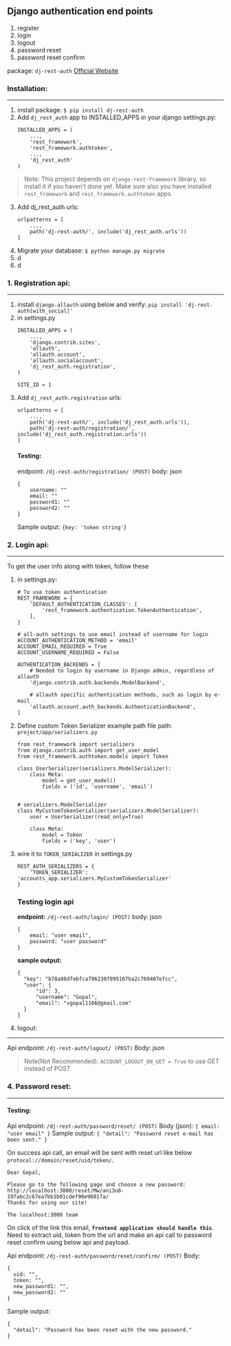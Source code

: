 ## Django authentication end points
1. register
2. login
2. logout
3. password reset
4. password reset confirm

package: `dj-rest-auth`
[Official Website](https://dj-rest-auth.readthedocs.io/en/latest/)

### Installation:
---
1. install package: `$ pip install dj-rest-auth`
2. Add `dj_rest_auth` app to INSTALLED_APPS in your django settings.py:
    ```
    INSTALLED_APPS = (
        ...,
        'rest_framework',
        'rest_framework.authtoken',
        ...,
        'dj_rest_auth'
    )
    ```

>   Note: This project depends on `django-rest-framework` library, so install it if you haven’t done yet. Make sure also you have installed `rest_framework` and `rest_framework.authtoken` apps
3. Add dj_rest_auth urls:
    ```
    urlpatterns = [
        ...,
        path('dj-rest-auth/', include('dj_rest_auth.urls'))
    ]   
    ```
4. Migrate your database: ```$ python manage.py migrate```
5. d
6. d
### 1. Registration api:
---
1. install `django-allauth` using below and verify:
`pip install 'dj-rest-auth[with_social]'`
2. in settings.py
    ```
    INSTALLED_APPS = (
        ...,
        'django.contrib.sites',
        'allauth',
        'allauth.account',
        'allauth.socialaccount',
        'dj_rest_auth.registration',
    )
    
    SITE_ID = 1
    ```
3. Add `dj_rest_auth.registration` urls:
    ```
    urlpatterns = [
        ...,
        path('dj-rest-auth/', include('dj_rest_auth.urls')),
        path('dj-rest-auth/registration/', include('dj_rest_auth.registration.urls'))
    ]
    ```
    #### Testing:
    endpoint: `/dj-rest-auth/registration/ (POST)`
    body: json
    ```
    {
        username: ""
        email: ""
        password1: ""
        password2: ""
    }
    ```
    Sample output: 
    `{key: 'token string'}`
    
### 2. Login api:
---
To get the user info along with token, follow these

1.  in settings.py:
    ```
    # To use token authentication
    REST_FRAMEWORK = {
        'DEFAULT_AUTHENTICATION_CLASSES': [
            'rest_framework.authentication.TokenAuthentication',
        ],
    }
    
    # all-auth settings to use email instead of username for login
    ACCOUNT_AUTHENTICATION_METHOD = 'email'
    ACCOUNT_EMAIL_REQUIRED = True
    ACCOUNT_USERNAME_REQUIRED = False

    AUTHENTICATION_BACKENDS = [
        # Needed to login by username in Django admin, regardless of allauth
        'django.contrib.auth.backends.ModelBackend',
    
        # allauth specific authentication methods, such as login by e-mail
        'allauth.account.auth_backends.AuthenticationBackend',
    ]
    ```
2.  Define custom Token Serializer 
example path file path: `project/app/serializers.py`
    ```
    from rest_framework import serializers
    from django.contrib.auth import get_user_model
    from rest_framework.authtoken.models import Token
    
    class UserSerializer(serializers.ModelSerializer):
        class Meta:
            model = get_user_model()
            fields = ('id', 'username', 'email')
    
    
    # serializers.ModelSerializer
    class MyCustomTokenSerializer(serializers.ModelSerializer):
        user = UserSerializer(read_only=True)
    
        class Meta:
            model = Token
            fields = ('key', 'user')
    ```
3.  wire it to `TOKEN_SERIALIZER` in settings.py
    ```
    REST_AUTH_SERIALIZERS = {
        'TOKEN_SERIALIZER': 'accounts_app.serializers.MyCustomTokenSerializer'
    }
    ```
    ### Testing login api
    **endpoint:** `/dj-rest-auth/login/ (POST)`
    body: json
    ```
    {
        email: "user email",
        password: "user password"
    }
    ```
    **sample output:**
    ```
    {
      "key": "b78a86dfebfca796230f095167ba2c769407efcc",
      "user": {
          "id": 3,
          "username": "Gopal",
          "email": "vgopal1166@gmail.com"
      }
    }
    ```

3. logout:
---
  Api endpoint: `/dj-rest-auth/logout/ (POST)`
  Body: json
  > Note(Not Recommended): `ACCOUNT_LOGOUT_ON_GET = True` to use GET instead of POST

### 4. Password reset:
---
  #### Testing:
  Api endpoint: `/dj-rest-auth/password/reset/ (POST)`
  Body (json): `{ email: "user email" }`
  Sample output: `{ "detail": "Password reset e-mail has been sent." }`
  
  On success api call, an email will be sent with reset url like below `protocol://domain/reset/uid/token/`.
  ```
  Dear Gopal,

  Please go to the following page and choose a new password:
  http://localhost:3000/reset/Mw/ani3u8-197abc2c67ea7bb1b01cdef90e96017a/
  Thanks for using our site!
  
  The localhost:3000 team
  ```

  On click of the link this email, **`frontend application should handle this`**.
  Need to extract uid, token from the url and make an api call to password reset confirm using below api and payload.
  
  Api endpoint: `/dj-rest-auth/password/reset/confirm/ (POST)`
  Body: 
  ```
  {
    uid: "",
    token: "",
    new_password1: "",
    new_password2: ""
  }
  ```
  
  Sample output: 
  ```
  {
    "detail": "Password has been reset with the new password."
  }
  ```
  
  


    

















